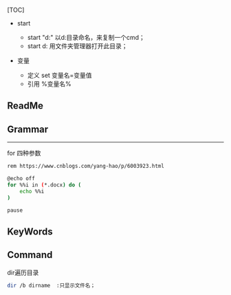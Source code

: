 [TOC]

- start
	- start "d:" 以d:目录命名，来复制一个cmd；
	- start d:  用文件夹管理器打开此目录；

- 变量
	- 定义 set 变量名=变量值
	- 引用 %变量名%

## ReadMe


## Grammar

-------
for
四种参数
```bash
rem https://www.cnblogs.com/yang-hao/p/6003923.html
```
```bash
@echo off
for %%i in (*.docx) do (
	echo %%i
)

pause
```


## KeyWords

## Command
dir遍历目录
```bash
dir /b dirname  :只显示文件名；
```

